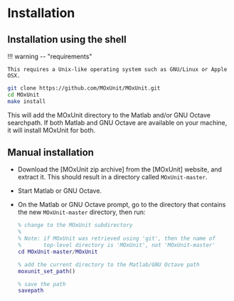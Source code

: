 # Installation

## Installation using the shell

!!! warning -- "requirements"

    This requires a Unix-like operating system such as GNU/Linux or Apple OSX.

```bash
git clone https://github.com/MOxUnit/MOxUnit.git
cd MOxUnit
make install
```

This will add the MOxUnit directory to the Matlab and/or GNU Octave searchpath.
If both Matlab and GNU Octave are available on your machine, it will install MOxUnit for both.

## Manual installation

-   Download the [MOxUnit zip archive] from the [MOxUnit] website, and extract it. This should
    result in a directory called ``MOxUnit-master``.

-   Start Matlab or GNU Octave.

-   On the Matlab or GNU Octave prompt, go to the directory that contains the new ``MOxUnit-master`` directory, then run:

    ```matlab
    % change to the MOxUnit subdirectory
    %
    % Note: if MOxUnit was retrieved using 'git', then the name of
    %       top-level directory is 'MOxUnit', not 'MOxUnit-master'
    cd MOxUnit-master/MOxUnit

    % add the current directory to the Matlab/GNU Octave path
    moxunit_set_path()

    % save the path
    savepath
    ```
